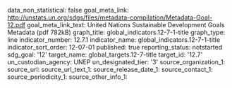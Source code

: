 data_non_statistical: false
goal_meta_link: http://unstats.un.org/sdgs/files/metadata-compilation/Metadata-Goal-12.pdf
goal_meta_link_text: United Nations Sustainable Development Goals Metadata (pdf 782kB)
graph_title: global_indicators.12-7-1-title
graph_type: line
indicator_number: 12.7.1
indicator_name: global_indicators.12-7-1-title
indicator_sort_order: 12-07-01
published: true
reporting_status: notstarted
sdg_goal: '12'
target_name: global_targets.12-7-title
target_id: '12.7'
un_custodian_agency: UNEP
un_designated_tier: '3'
source_organization_1: 
source_url: 
source_url_text_1: 
source_release_date_1: 
source_contact_1: 
source_periodicity_1: 
source_other_info_1: 
